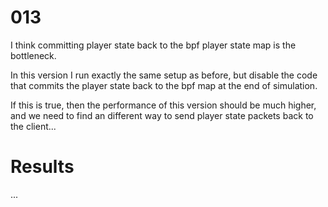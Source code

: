 # 013

I think committing player state back to the bpf player state map is the bottleneck. 

In this version I run exactly the same setup as before, but disable the code that commits the player state back to the bpf map at the end of simulation.

If this is true, then the performance of this version should be much higher, and we need to find an different way to send player state packets back to the client...

# Results

...
